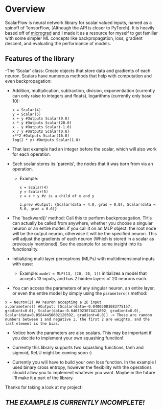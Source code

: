 # Overview

ScalarFlow is neural network library for scalar valued inputs, named as a spinoff of TensorFlow, (Although the API is closer to PyTorch). It is heavily based off of [micrograd](https://github.com/karpathy/micrograd/blob/master/micrograd/) and I made it as a resource for myself to get familiar with some simpler ML concepts like backpropagation, loss, gradient descent, and evaluating the performance of models.

## Features of the library

-The 'Scalar' class: Create objects that store data and gradients of each neuron. Scalars have numerous methods that help with computation and even backpropagation:
  - Addition, multiplication, subtraction, division, exponentiation (currently can only raise to integers and floats), logarithms (currently only base 10):
    ```
    x = Scalar(4)
    y = Scalar(5)
    x + y #Outputs Scalar(9.0)
    x * y #Outputs Scalar(20.0)
    x - y #Outputs Scalar(-1.0)
    x / y #Outputs Scalar(0.8)
    x**2 #Outputs Scalar(16.0)
    log(2 * y) #Outputs Scalar(1.0)
    ```
  - That last example had an integer before the scalar, which will also work for each operation.
  
  - Each scalar stores its 'parents', the nodes that it was born from via an operation.
    - Example:
      ```
      x = Scalar(4)
      y = Scalar(5)
      z = x + y #z is a child of x and y

      z.prev #Output: {Scalar(data = 4.0, grad = 0.0), Scalar(data = 5.0, grad = 0.0)} 
      ```
- The 'backward()' method: Call this to perform backpropagation. THis can actually be called from anywhere, whether you choose a singular neuron or an entire model. if you call it on an MLP object, the root node will be the output neuron, otherwise it will be   the specified neuron. This will adjust the gradients of each neuron (Which is stored in a scalar as previously mentioned). See the example for some insight into its functionality. 
      
- Initializing multi layer perceptrons (MLPs) with multidimensional inputs with ease:
  - Example: `model = MLP(13, [20, 20, 1])` initializes a model that accepts 13 inputs, and has 2 hidden layers of 20 neurons each.

- You can access the parameters of any singular neuron, an entire layer, or even the entire model by simply using the `parameters()` method:
```
x = Neuron(2) #A neuron accepting a 2D input
x.parameters() #Output: [Scalar(data=-0.04005001083775157, gradient=0.0), Scalar(data=-0.6467923074411892, gradient=0.0), Scalar(data=0.05844456602120592, gradient=0.0)] -> These are random numbers between 1 and negative 1, the first 2 are weights, and the last element is the bias.
```
- Notice how the parameters are also scalars. This may be important if you decide to implement your own squashing function!

- Currently this library supports two squashing functions, tanh and sigmoid, ReLU might be coming soon :)

- Currently you will have to build your own loss function. In the example I used binary cross entropy, however the flexibility with the operations should allow you to implement whatever you want. Maybe in the future I'll make it a part of the library.

Thanks for taking a look at my project! 

## ___THE EXAMPLE IS CURRENTLY INCOMPLETE!___

